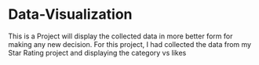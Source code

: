 # Data-Visualization
This is a Project will display the collected data in more better form for making any new decision. For this project, I had  collected the data from my Star Rating project and displaying the category vs likes
